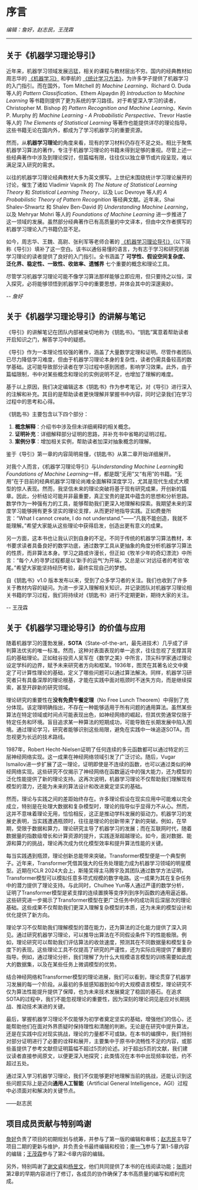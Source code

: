 # 序言

*编辑：詹好，赵志民，王茂霖*

---

## 关于《机器学习理论导引》

近年来，机器学习领域发展迅猛，相关的课程与教材层出不穷。国内的经典教材如周志华的 [《机器学习》](https://book.douban.com/subject/26708119) 和李航的 [《统计学习方法》](https://book.douban.com/subject/33437381)，为许多学子提供了机器学习的入门指引。而在国外，Tom Mitchell 的 *Machine Learning*、Richard O. Duda 等人的 *Pattern Classification*、Ethem Alpaydın 的 *Introduction to Machine Learning* 等书籍则提供了更为系统的学习路径。对于希望深入学习的读者，Christopher M. Bishop 的 *Pattern Recognition and Machine Learning*、Kevin P. Murphy 的 *Machine Learning - A Probabilistic Perspective*、Trevor Hastie 等人的 *The Elements of Statistical Learning* 等著作也能提供详尽的理论指导。这些书籍无论在国内外，都成为了学习机器学习的重要资源。

然而，从**机器学习理论**的角度来看，现有的学习材料仍存在不足之处。相比于聚焦机器学习算法的著作，专注于机器学习理论的书籍未得到足够的重视。尽管上述一些经典著作中涉及到理论探讨，但篇幅有限，往往仅以独立章节或片段呈现，难以满足深入研究的需求。

以往的机器学习理论经典教材大多为英文撰写。上世纪末围绕统计学习理论展开的讨论，催生了诸如 Vladimir Vapnik 的 *The Nature of Statistical Learning Theory* 和 *Statistical Learning Theory*，以及 Luc Devroye 等人的 *A Probabilistic Theory of Pattern Recognition* 等经典文献。近年来，Shai Shalev-Shwartz 和 Shalev Ben-David 的 *Understanding Machine Learning*，以及 Mehryar Mohri 等人的 *Foundations of Machine Learning* 进一步推进了这一领域的发展。虽然部分经典著作已有高质量的中文译本，但由中文作者撰写的机器学习理论入门书籍仍显不足。

如今，周志华、王魏、高尉、张利军等老师合著的 [《机器学习理论导引》](https://book.douban.com/subject/35074844)（以下简称《导引》）填补了这一空白。该书以通俗易懂的语言，为有志于学习和研究机器学习理论的读者提供了良好的入门指引。全书涵盖了 **可学性、假设空间复杂度、泛化界、稳定性、一致性、收敛率、遗憾界** 七个重要的概念和理论工具。

尽管学习机器学习理论可能不像学习算法那样能够立即应用，但只要持之以恒，深入探究，必将能够领悟到机器学习中的重要思想，并体会其中的深邃奥妙。

-- *詹好*

## 关于《机器学习理论导引》的讲解与笔记

《导引》的讲解笔记在团队内部被亲切地称为《钥匙书》。“钥匙”寓意着帮助读者开启知识之门，解答学习中的疑惑。

《导引》作为一本理论性较强的著作，涵盖了大量数学定理和证明。尽管作者团队已尽力降低学习难度，但由于机器学习理论本身的复杂性，读者仍需具备较高的数学基础。这可能导致部分读者在学习过程中感到困惑，影响学习效果。此外，由于篇幅限制，书中对某些概念和理论的实例说明不足，也增加了理解的难度。

基于以上原因，我们决定编辑这本《钥匙书》作为参考笔记，对《导引》进行深入的注解和补充。其目的是帮助读者更快理解并掌握书中内容，同时记录我们在学习过程中的思考和心得。

《钥匙书》主要包含以下四个部分：

1. **概念解释**：介绍书中涉及但未详细阐释的相关概念。
2. **证明补充**：详细解释部分证明的思路，并补充书中省略的证明过程。
3. **案例分享**：增加相关实例，帮助读者加深对抽象概念的理解。

鉴于《导引》第一章的内容简明易懂，《钥匙书》从第二章开始详细展开。

对我个人而言，《机器学习理论导引》与*Understanding Machine Learning*和*Foundations of Machine Learning*一样，都是既“无用”又“有用”的书籍。“无用”在于目前的经典机器学习理论尚难全面解释深度学习，尤其是现代生成式大模型的惊人表现。然而，我坚信未来的理论突破将基于现有研究成果，开创新的篇章。因此，分析结论可能并非最重要，真正宝贵的是其中蕴含的思想和分析思路。数学作为一种强有力的工具，能够帮助我们更深入地理解和探索。我期望未来的深度学习能够拥有更多坚实的理论支撑，从而更好地指导实践。正如费曼所言：“What I cannot create, I do not understand.”——“凡我不能创造，我就不能理解。”希望大家能从这些理论中获得启发，创造出更有意义的成果。

另一方面，这本书也让我认识到自身的不足。不同于传统的机器学习算法教材，本书要求读者具备良好的数学功底，通过数学工具从更抽象的角度分析机器学习算法的性质，而非算法本身。学习之路或许漫长，但正如《牧羊少年的奇幻漂流》中所言：“每个人的寻梦过程都是以‘新手的运气’为开端，又总是以‘对远征者的考验’收尾。”希望大家能坚持经历考验，最终实现自己的梦想。

自《钥匙书》v1.0 版本发布以来，受到了众多学习者的关注。我们也收到了许多关于教材内容的疑问。为进一步深入理解相关知识，并记录团队对机器学习理论相关书籍的学习过程，我们将持续对《钥匙书》进行不定期更新，期待大家的关注。

-- 王茂霖

## 关于《机器学习理论导引》的价值与应用

随着机器学习的蓬勃发展，**SOTA**（State-of-the-art，最先进技术）几乎成了评判算法优劣的唯一标准。然而，这种对表面表现的单一追求，往往忽视了支撑其背后的基础理论。正如硅谷投资人吴军在《数学之美》中所言，顶尖科学家通过理论设定学科的边界，赋予未来研究者方向和框架。1936年，图灵在其著名论文中奠定了可计算性理论的基础，定义了哪些问题可以通过算法解决。同样，机器学习研究者只有具备深厚的理论根基，才能在实践中面对瓶颈时不迷失方向，而是继续探索，甚至开辟新的研究领域。

理论研究的重要性在**没有免费午餐定理**（No Free Lunch Theorem）中得到了充分体现。该定理明确指出，不存在一种能够适用于所有问题的通用算法。虽然某些算法在特定领域或时间点可能表现出色，如神经网络的崛起，但其优势通常仅限于特定任务和环境。盲目追求某一种算法的短期成功，可能导致在长期发展中陷入困境。通过理论学习，研究者能够识别这些局限，避免在实践中一味追逐SOTA，而忽视更为长远的技术路线。

1987年，Robert Hecht-Nielsen证明了任何连续的多元函数都可以通过特定的三层神经网络实现。这一成果在神经网络领域引发了广泛讨论。随后，Vugar Ismailov进一步扩展了这一理论，证明即使是不连续的函数，也可以通过类似的神经网络实现。这些研究不仅揭示了神经网络在函数逼近中的强大能力，还为模型的泛化性能提供了新的理论支持。这再次说明，机器学习理论不仅帮助我们理解现有模型的潜力，还能为未来的算法设计和改进奠定坚实的基础。

然而，理论与实践之间的差距始终存在。许多理论假设在现实应用中可能难以完全成立，特别是在处理大数据和复杂模型时，理论的指导似乎显得力不从心。然而，这并不意味着理论无用，恰恰相反，这正是推动学科发展的驱动力。机器学习的发展史表明，当实践遭遇瓶颈时，往往是理论的创新带来了新的突破。例如，在早期，受限于数据和算力，理论研究主导了机器学习的发展；而在互联网时代，随着数据量的指数级增长和计算资源的提升，实践逐渐超越理论。如今，面对数据、能源和算力的挑战，理论再次成为优化模型效率和提升算法性能的关键。

每当实践遇到瓶颈，理论创新总能带来突破。Transformer模型便是一个典型例子。近年来，Transformer凭借其强大的任务处理能力成为机器学习领域的明星模型。近期在ICLR 2024大会上，斯隆奖得主马腾宇及其团队通过数学方法证明，Transformer模型可以模拟任意多项式规模的数字电路。这一成果为其在复杂任务中的潜力提供了理论支持。与此同时，Chulhee Yun等人通过严谨的数学分析，证明了Transformer模型是紧支撑的连续置换等变序列到序列函数的通用逼近器。这些研究进一步揭示了Transformer模型在更广泛任务中的成功背后深层次的理论基础。这些成果不仅帮助我们更深入理解复杂模型的本质，还为未来的模型设计和优化提供了新方向。

理论学习不仅帮助我们理解模型的潜在能力，还为算法的泛化能力提供了深入洞见。通过研究机器学习理论，可以推导出算法在不同假设条件下的性能极限。例如，理论研究可以帮助我们评估算法的收敛速度，预测其在不同数据量和模型复杂度下的表现。这些理论工具不仅提高了研究的严谨性，还为实际应用提供了重要的指导。例如，通过理论分析，我们理解了为什么大规模语言模型的训练需要如此庞大的数据集，以及在某些任务上微调模型的优势。

结合神经网络和Transformer模型的理论进展，我们可以看到，理论贯穿了机器学习发展的每一个阶段。从最初的多层感知器到如今的大规模语言模型，理论研究不仅为算法性能提升提供了保障，也为未来技术发展奠定了稳固的基石。在追求SOTA的过程中，我们不能忽视理论的重要性，因为深刻的理论洞见是应对长期挑战、推动技术演进的关键。

最后，掌握机器学习理论不仅能够为初学者奠定坚实的基础，增强他们的信心，还能帮助他们在面对外界质疑时保持理性和清醒的判断。无论是在研究中提升算法，还是在实践中应对现实挑战，理论的力量都不可或缺。在本书的编撰中，我们特别对部分证明进行了必要的诠释和展开，主要集中于原书中流畅性不足的内容，或那些虽提供了参考文献但证明篇幅不超过5页的论述。对于超出5页的文献，我们建议读者直接参阅原文，以便更深入地探究；此类情况在本书中出现频率较低，约不超过五处。

通过深入学习机器学习理论，我们不仅能够更好地理解当前的挑战，还能认识到这些问题实际上是迈向**通用人工智能**（Artificial General Intelligence，AGI）过程中必须面对和解决的关键节点。

——赵志民

## 项目成员贡献与特别鸣谢

[詹好](https://github.com/zhanhao93)负责了项目的初期规划与统筹，并参与了第一版的编辑和审核；[赵志民](https://github.com/zhimin-z)主导了项目二期的更新与维护，并负责全书最终编辑和校验；[李一飞](https://github.com/leafy-lee)参与了第1-5章内容的编辑；[王茂霖](https://github.com/mlw67)参与了第2-6章内容的编辑。

另外，特别鸣谢了[谢文睿](https://github.com/Sm1les)和[杨昱文](https://github.com/youngfish42)，他们共同提供了本书的在线阅读功能；[张雨](https://github.com/Drizzle-Zhang)对第2章的早期内容进行了修订，各成员的协作确保了本书高质量的编写和顺利完成。

